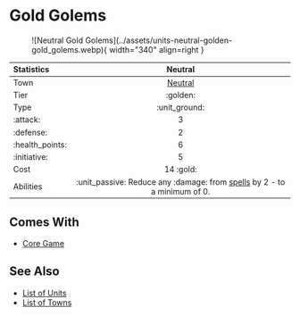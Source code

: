 # Gold Golems

<figure markdown="span">
    ![Neutral Gold Golems](../assets/units-neutral-golden-gold_golems.webp){ width="340" align=right }
</figure>


| Statistics | Neutral |
| :--- | :---: |
| Town | [Neutral](../towns/neutral.md) |
| Tier | :golden: |
| Type | :unit_ground: |
| :attack: | 3 |
| :defense: | 2 |
| :health_points: | 6 |
| :initiative: | 5 |
| Cost | 14 :gold: |
| Abilities | :unit_passive: Reduce any :damage: from [spells](../spells/index.md) by 2 - to a minimum of 0. |


## Comes With

- [Core Game](../content.md)


## See Also

- [List of Units](index.md)
- [List of Towns](../towns/index.md)